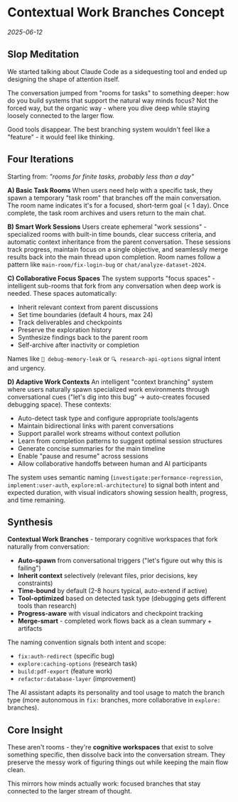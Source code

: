 # Contextual Work Branches Concept

*2025-06-12*

## Slop Meditation

We started talking about Claude Code as a sidequesting tool and ended up designing the shape of attention itself. 

The conversation jumped from "rooms for tasks" to something deeper: how do you build systems that support the natural way minds focus? Not the forced way, but the organic way - where you dive deep while staying loosely connected to the larger flow.

Good tools disappear. The best branching system wouldn't feel like a "feature" - it would feel like thinking.

## Four Iterations

Starting from: *"rooms for finite tasks, probably less than a day"*

**A) Basic Task Rooms**
When users need help with a specific task, they spawn a temporary "task room" that branches off the main conversation. The room name indicates it's for a focused, short-term goal (< 1 day). Once complete, the task room archives and users return to the main chat.

**B) Smart Work Sessions**
Users create ephemeral "work sessions" - specialized rooms with built-in time bounds, clear success criteria, and automatic context inheritance from the parent conversation. These sessions track progress, maintain focus on a single objective, and seamlessly merge results back into the main thread upon completion. Room names follow a pattern like `main-room/fix-login-bug` or `chat/analyze-dataset-2024`.

**C) Collaborative Focus Spaces**
The system supports "focus spaces" - intelligent sub-rooms that fork from any conversation when deep work is needed. These spaces automatically:
- Inherit relevant context from parent discussions
- Set time boundaries (default 4 hours, max 24)
- Track deliverables and checkpoints
- Preserve the exploration history
- Synthesize findings back to the parent room
- Self-archive after inactivity or completion

Names like `🔧 debug-memory-leak` or `🔍 research-api-options` signal intent and urgency.

**D) Adaptive Work Contexts**
An intelligent "context branching" system where users naturally spawn specialized work environments through conversational cues ("let's dig into this bug" → auto-creates focused debugging space). These contexts:
- Auto-detect task type and configure appropriate tools/agents
- Maintain bidirectional links with parent conversations
- Support parallel work streams without context pollution
- Learn from completion patterns to suggest optimal session structures
- Generate concise summaries for the main timeline
- Enable "pause and resume" across sessions
- Allow collaborative handoffs between human and AI participants

The system uses semantic naming (`investigate:performance-regression`, `implement:user-auth`, `explore:ml-architecture`) to signal both intent and expected duration, with visual indicators showing session health, progress, and time remaining.

## Synthesis

**Contextual Work Branches** - temporary cognitive workspaces that fork naturally from conversation:

- **Auto-spawn** from conversational triggers ("let's figure out why this is failing")
- **Inherit context** selectively (relevant files, prior decisions, key constraints)
- **Time-bound** by default (2-8 hours typical, auto-extend if active)
- **Tool-optimized** based on detected task type (debugging gets different tools than research)
- **Progress-aware** with visual indicators and checkpoint tracking
- **Merge-smart** - completed work flows back as a clean summary + artifacts

The naming convention signals both intent and scope:
- `fix:auth-redirect` (specific bug)
- `explore:caching-options` (research task)
- `build:pdf-export` (feature work)
- `refactor:database-layer` (improvement)

The AI assistant adapts its personality and tool usage to match the branch type (more autonomous in `fix:` branches, more collaborative in `explore:` branches).

## Core Insight

These aren't rooms - they're **cognitive workspaces** that exist to solve something specific, then dissolve back into the conversation stream. They preserve the messy work of figuring things out while keeping the main flow clean.

This mirrors how minds actually work: focused branches that stay connected to the larger stream of thought.